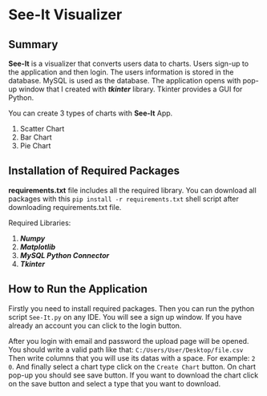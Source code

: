 # See-It Visualizer
## Summary
**See-It** is a visualizer that converts users data to charts. 
Users sign-up to the application and then login.
The users information is stored in the database.
MySQL is used as the database.
The application opens with pop-up window that I created with _**tkinter**_ library.
Tkinter provides a GUI for Python.


You can create 3 types of charts with **See-It** App. 
1. Scatter Chart
2. Bar Chart
3. Pie Chart


## Installation of Required Packages
**requirements.txt** file includes all the required library.
You can download all packages with this `pip install -r requirements.txt` shell script after downloading requirements.txt file.

Required Libraries:
1. **_Numpy_**
2. **_Matplotlib_**
3. **_MySQL Python Connector_**
4. **_Tkinter_**


## How to Run the Application
Firstly you need to install required packages.
Then you can run the python script `See-It.py` on any IDE.
You will see a sign up window. If you have already an account you can click to the login button.

After you login with email and password the upload page will be opened.
You should write a valid path like that: `C:/Users/User/Desktop/file.csv`
Then write columns that you will use its datas with a space. For example: `2 0`.
And finally select a chart type click on the `Create Chart` button.
On chart pop-up you should see save button. 
If you want to download the chart click on the save button and select a type that you want to download.
